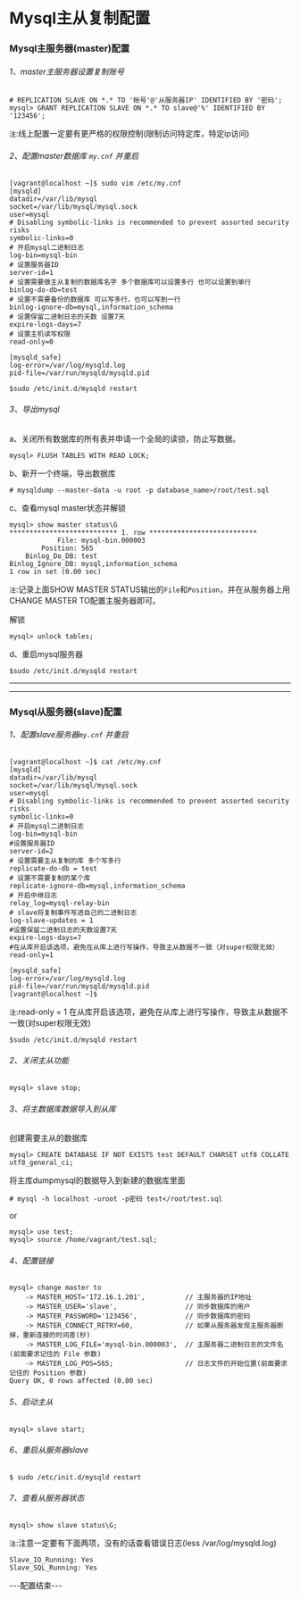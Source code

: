 # Mysql主从复制配置


### Mysql主服务器(master)配置

###### 1、master主服务器设置复制账号
```
# REPLICATION SLAVE ON *.* TO '帐号'@'从服务器IP' IDENTIFIED BY '密码';
mysql> GRANT REPLICATION SLAVE ON *.* TO slave@'%' IDENTIFIED BY '123456';
```
`注`:线上配置一定要有更严格的权限控制(限制访问特定库，特定ip访问)

###### 2、配置master数据库 `my.cnf` 并重启
```
[vagrant@localhost ~]$ sudo vim /etc/my.cnf 
[mysqld]
datadir=/var/lib/mysql
socket=/var/lib/mysql/mysql.sock
user=mysql
# Disabling symbolic-links is recommended to prevent assorted security risks
symbolic-links=0
# 开启mysql二进制日志
log-bin=mysql-bin
# 设置服务器ID
server-id=1
# 设置需要做主从复制的数据库名字 多个数据库可以设置多行 也可以设置到单行
binlog-do-db=test
# 设置不需要备份的数据库 可以写多行，也可以写到一行
binlog-ignore-db=mysql,information_schema
# 设置保留二进制日志的天数 设置7天
expire-logs-days=7
# 设置主机读写权限
read-only=0

[mysqld_safe]
log-error=/var/log/mysqld.log
pid-file=/var/run/mysqld/mysqld.pid
```

```
$sudo /etc/init.d/mysqld restart
```


###### 3、导出mysql

a、关闭所有数据库的所有表并申请一个全局的读锁，防止写数据。
```
mysql> FLUSH TABLES WITH READ LOCK;
```

b、新开一个终端，导出数据库
```
# mysqldump --master-data -u root -p database_name>/root/test.sql
```

c、查看mysql master状态并解锁
```
mysql> show master status\G
*************************** 1. row ***************************
            File: mysql-bin.000003
        Position: 565
    Binlog_Do_DB: test
Binlog_Ignore_DB: mysql,information_schema
1 row in set (0.00 sec)
```
`注`:记录上面SHOW MASTER STATUS输出的`File`和`Position`，并在从服务器上用CHANGE MASTER TO配置主服务器即可。

解锁
```
mysql> unlock tables;
```

d、重启mysql服务器
```
$sudo /etc/init.d/mysqld restart
```

------
------
### Mysql从服务器(slave)配置

###### 1、配置slave服务器`my.cnf` 并重启
```
[vagrant@localhost ~]$ cat /etc/my.cnf 
[mysqld]
datadir=/var/lib/mysql
socket=/var/lib/mysql/mysql.sock
user=mysql
# Disabling symbolic-links is recommended to prevent assorted security risks
symbolic-links=0
# 开启mysql二进制日志
log-bin=mysql-bin
#设置服务器ID
server-id=2
# 设置需要主从复制的库 多个写多行
replicate-do-db = test
# 设置不需要复制的某个库
replicate-ignore-db=mysql,information_schema
# 开启中继日志
relay_log=mysql-relay-bin
# slave将复制事件写进自己的二进制日志
log-slave-updates = 1
#设置保留二进制日志的天数设置7天
expire-logs-days=7
#在从库开启该选项，避免在从库上进行写操作，导致主从数据不一致（对super权限无效）
read-only=1

[mysqld_safe]
log-error=/var/log/mysqld.log
pid-file=/var/run/mysqld/mysqld.pid
[vagrant@localhost ~]$
```
`注`:read-only = 1 在从库开启该选项，避免在从库上进行写操作，导致主从数据不一致(对super权限无效)

```
$sudo /etc/init.d/mysqld restart
```

###### 2、关闭主从功能
```
mysql> slave stop;
```

###### 3、将主数据库数据导入到从库

创建需要主从的数据库
```
mysql> CREATE DATABASE IF NOT EXISTS test DEFAULT CHARSET utf8 COLLATE utf8_general_ci;
```

将主库dumpmysql的数据导入到新建的数据库里面
```
# mysql -h localhost -uroot -p密码 test</root/test.sql
```
or
```
mysql> use test;
mysql> source /home/vagrant/test.sql;
```

###### 4、配置链接
```
mysql> change master to 
    -> MASTER_HOST='172.16.1.201',          // 主服务器的IP地址
    -> MASTER_USER='slave',                 // 同步数据库的用户
    -> MASTER_PASSWORD='123456',            // 同步数据库的密码
    -> MASTER_CONNECT_RETRY=60,             // 如果从服务器发现主服务器断掉，重新连接的时间差(秒)
    -> MASTER_LOG_FILE='mysql-bin.000003',  // 主服务器二进制日志的文件名(前面要求记住的 File 参数)
    -> MASTER_LOG_POS=565;                  // 日志文件的开始位置(前面要求记住的 Position 参数)
Query OK, 0 rows affected (0.00 sec)
```

###### 5、启动主从
```
mysql> slave start;
```

###### 6、重启从服务器slave
```
$ sudo /etc/init.d/mysqld restart
```

###### 7、查看从服务器状态
```
mysql> show slave status\G;
```
`注`:注意一定要有下面两项，没有的话查看错误日志(less /var/log/mysqld.log)
```
Slave_IO_Running: Yes
Slave_SQL_Running: Yes
```

---配置结束---
